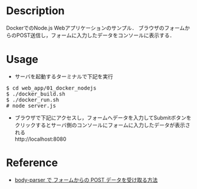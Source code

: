 # Description

DockerでのNode.js Webアプリケーションのサンプル．
ブラウザのフォームからのPOST送信し，フォームに入力したデータをコンソールに表示する．

# Usage

* サーバを起動するターミナルで下記を実行
<pre>
$ cd web_app/01_docker_nodejs
$ ./docker_build.sh
$ ./docker_run.sh
# node server.js
</pre>

* ブラウザで下記にアクセスし，フォームへデータを入力してSubmitボタンをクリックするとサーバ側のコンソールにフォームに入力したデータが表示される  
http://localhost:8080

# Reference

* [body-parser で フォームからの POST データを受け取る方法](https://nodejs.keicode.com/nodejs/body-parser-form.php)





